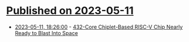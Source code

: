 # [Published on 2023-05-11](index.md)

* [2023-05-11, 18:26:00](https://soylentnews.org/article.pl?sid=23/05/10/1447252&from=rss) - [432-Core Chiplet-Based RISC-V Chip Nearly Ready to Blast Into Space](https://soylentnews.org/article.pl?sid=23/05/10/1447252&from=rss)
